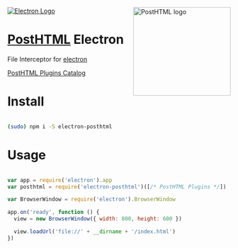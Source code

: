 [![Electron Logo](http://electron.atom.io/images/electron-logo.svg)](http://electron.atom.io/) <img align="right" width="220" height="200" title="PostHTML logo" src="http://posthtml.github.io/posthtml/logo.svg">

# [PostHTML](https://github.com/posthtml/posthtml) Electron
File Interceptor for [electron](electron.atom.io)

[PostHTML Plugins Catalog](https://maltsev.github.io/posthtml-plugins/)

# Install

```bash

(sudo) npm i -S electron-posthtml
```

# Usage

```javascript

var app = require('electron').app
var posthtml = require('electron-posthtml')([/* PostHTML Plugins */])

var BrowserWindow = require('electron').BrowserWindow

app.on('ready', function () {
  view = new BrowserWindow({ width: 800, height: 600 })

  view.loadUrl('file://' + __dirname + '/index.html')
})
```
